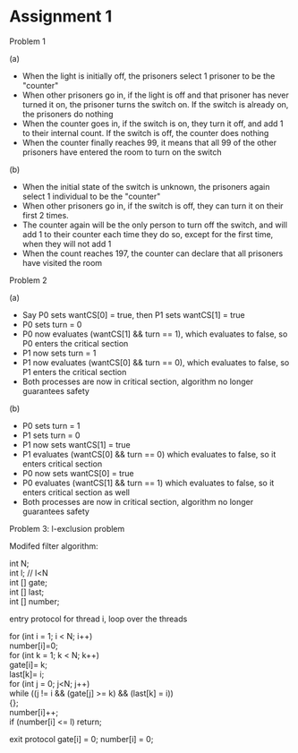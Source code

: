 # Assignment 1

Problem 1

(a) 
- When the light is initially off, the prisoners select 1 prisoner to be the "counter"
- When other prisoners go in, if the light is off and that prisoner has never turned it on, the prisoner turns the switch on. If the switch is already on, the prisoners do nothing
- When the counter goes in, if the switch is on, they turn it off, and add 1 to their internal count. If the switch is off, the counter does nothing
- When the counter finally reaches 99, it means that all 99 of the other prisoners have entered the room to turn on the switch

(b)
- When the initial state of the switch is unknown, the prisoners again select 1 individual to be the "counter"
- When other prisoners go in, if the switch is off, they can turn it on their first 2 times.
- The counter again will be the only person to turn off the switch, and will add 1 to their counter each time they do so, except for the first time, when they will not add 1
- When the count reaches 197, the counter can declare that all prisoners have visited the room


Problem 2


(a)
- Say P0 sets wantCS[0] = true, then P1 sets wantCS[1] = true
- P0 sets turn = 0
- P0 now evaluates (wantCS[1] && turn == 1), which evaluates to false, so P0 enters the critical section
- P1 now sets turn = 1
- P1 now evaluates (wantCS[0] && turn == 0), which evaluates to false, so P1 enters the critical section
- Both processes are now in critical section, algorithm no longer guarantees safety

(b)
- P0 sets turn = 1
- P1 sets turn = 0
- P1 now sets wantCS[1] = true
- P1 evaluates (wantCS[0] && turn == 0) which evaluates to false, so it enters critical section
- P0 now sets wantCS[0] = true
- P0 evaluates (wantCS[1] && turn == 1) which evaluates to false, so it enters critical section as well
- Both processes are now in critical section, algorithm no longer guarantees safety

Problem 3: l-exclusion problem

Modifed filter algorithm:

int N;  
int l; // l<N  
int [] gate;  
int [] last;  
int [] number;  

entry protocol for  thread i, loop over the threads  

for (int i = 1; i < N; i++)  
	number[i]=0;  
	for (int k = 1; k < N; k++)  
		gate[i]= k;  
		last[k]= i;  
		for (int j = 0; j<N; j++)  
			while ((j != i && (gate[j] >= k) && (last[k] = i))  
			{};   
	number[i]++;    
	if (number[i] <= l) return;    

exit protocol  gate[i] = 0; 
               number[i] = 0;
